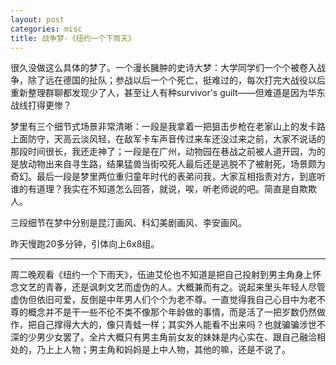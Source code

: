 ```yaml
---
layout: post
categories: misc
title: 战争梦-《纽约一个下雨天》
---
```


很久没做这么具体的梦了。一个漫长臃肿的史诗大梦：大学同学们一个个被卷入战争，除了远在德国的扯队；参战以后一个个死亡，挺难过的，每次打完大战役以后重新整理群聊都发现少了人，甚至让人有种survivor's guilt——但难道是因为华东战线打得更惨？

梦里有三个细节式场景非常清晰：一段是我拿着一把狙击步枪在老家山上的发卡路上面防守，天高云淡风轻，在敌军卡车声音传过来车还没过来之前，大家不说话的那段时间很长，我还走神了；一段是在广州，动物园在巷战之前被人道开园，为的是放动物出来自寻生路，结果猛兽当街咬死人最后还是逃脱不了被射死，场景颇为奇幻。最后一段是梦里两位重归童年时代的表弟问我，大家互相指责对方，到底听谁的有道理？我实在不知道怎么回答，就说，唉，听老师说的吧。简直是自欺欺人。

三段细节在梦中分别是昆汀画风、科幻美剧画风、李安画风。

昨天慢跑20多分钟，引体向上6x8组。

---

周二晚观看《纽约一个下雨天》，伍迪艾伦也不知道是把自己投射到男主角身上怀念文艺的青春，还是讽刺文艺而虚伪的人。大概兼而有之。说起来里头年轻人尽管虚伪但依旧可爱，反倒是中年男人们个个为老不尊。一直觉得我自己心目中为老不尊的概念并不是干一些不伦不类不像那个年龄做的事情，而是活了一把岁数仍然做作，把自己撑得大大的，像只青蛙一样；其实外人能看不出来吗？也就骗骗涉世不深的少男少女罢了。全片大概只有男主角前女友的妹妹是内心实在、跟自己融洽相处的，乃上上人物；男主角和妈妈是上中人物，其他的嘛，还是不说了。
